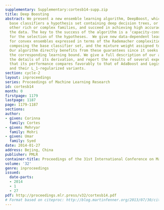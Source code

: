 ```yaml
---
supplementary: Supplementary:cortesb14-supp.zip
title: Deep Boosting
abstract: We present a new ensemble learning algorithm, DeepBoost, which can use as
  base classifiers a hypothesis set containing deep decision trees, or members of
  other rich or complex families, and succeed in achieving high accuracy without overfitting
  the data. The key to the success of the algorithm is a ‘capacity-conscious’ criterion
  for the selection of the hypotheses.  We give new data-dependent learning bounds
  for convex ensembles expressed in terms of the Rademacher complexities of the sub-families
  composing the base classifier set, and the mixture weight assigned to each sub-family.
  Our algorithm directly benefits from these guarantees since it seeks to minimize
  the corresponding learning bound. We give a full description of our algorithm, including
  the details of its derivation, and report the results of several experiments showing
  that its performance compares favorably to that of AdaBoost and Logistic Regression
  and their L_1-regularized variants.
section: cycle-2
layout: inproceedings
series: Proceedings of Machine Learning Research
id: cortesb14
month: 0
firstpage: 1179
lastpage: 1187
page: 1179-1187
sections: 
author:
- given: Corinna
  family: Cortes
- given: Mehryar
  family: Mohri
- given: Umar
  family: Syed
date: 2014-01-27
address: Bejing, China
publisher: PMLR
container-title: Proceedings of the 31st International Conference on Machine Learning
volume: '32'
genre: inproceedings
issued:
  date-parts:
  - 2014
  - 1
  - 27
pdf: http://proceedings.mlr.press/v32/cortesb14.pdf
# Format based on citeproc: http://blog.martinfenner.org/2013/07/30/citeproc-yaml-for-bibliographies/
---
```


